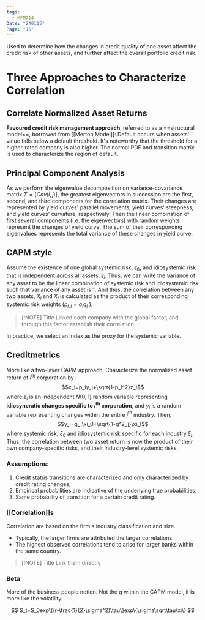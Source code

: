 ```yaml
---
tags:
  - MFM714
Date: "240115"
Page: "15"
---
```

Used to determine how the changes in credit quality of one asset affect the credit risk of other assets, and further affect the overall portfolio credit risk.

# Three Approaches to Characterize Correlation
## Correlate Normalized Asset Returns
**Favoured credit risk management approach**, referred to as a ==structural model==, borrowed from [[Merton Model]]:
	Default occurs when assets' value falls below a default threshold. 
It's noteworthy that the threshold for a higher-rated company is also higher.
The normal PDF and transition matrix is used to characterize the region of default. 

## Principal Component Analysis
As we perform the eigenvalue decomposition on variance-covariance matrix $\Sigma=[Cov(i,j)]$, the greatest eigenvectors in succession are the first, second, and third components for the correlation matrix. Their changes are represented by yield curves' parallel movements, yield curves' steepness, and yield curves' curvature, respectively. 
Then the linear combination of first several components (i.e. the eigenvectors) with random weights represent the changes of yield curve. The sum of their corresponding eigenvalues represents the total variance of these changes in yield curve.

## CAPM style
Assume the existence of one global systemic risk, $\epsilon_0$, and idiosystemic risk that is independent across all assets, $\epsilon_i$. Thus, we can write the variance of any asset to be the linear combination of systemic risk and idiosystemic risk such that variance of any asset is 1. And thus, the correlation between any two assets, $X_i$ and $X_j$ is calculated as the product of their corresponding systemic risk weights ($\rho_{i,j}=q_iq_j$ ).


> [!NOTE] Title
> Linked each company with the global factor, and through this factor establish their correlation


In practice, we select an index as the proxy for the systemic variable.
## Creditmetrics
More like a two-layer CAPM approach. Characterize the normalized asset return of $i^\text{th}$ corporation by :$$x_i=p_iy_j+\sqrt{1-p_i^2}z_i$$ where $z_i$ is an independent $N(0,1)$ random variable representing **idiosyncratic changes specific to $i^\text{th}$ corporation**,  and $y_i$ is a random variable representing changes within the entire $j^\text{th}$ industry. 
Then, $$y_i=q_j\xi_0+\sqrt{1-q^2_j}\xi_I$$where systemic risk, $\xi_0$ and idiosystemic risk specific for each industry $\xi_I$. Thus, the correlation between two asset return is now the product of their own company-specific risks, and their industry-level systemic risks.
### Assumptions:
1. Credit status transitions are characterized and only characterized by credit rating changes;
2. Empirical probabilities are indicative of the underlying true probabilities;
3. Same probability of transition for a certain credit rating.

### [[Correlation]]s
Correlation are based on the firm's industry classification and size.
- Typically, the larger firms are attributed the larger correlations.
- The highest observed correlations tend to arise for larger banks within the same country.

> [!NOTE] Title
> Link them directly


### Beta
More of the business people notion. Not the $q$ within the CAPM model, it is more like the volatility.




$$
S_t=S_0exp\{(r-\frac{1}{2}\sigma^2)\tau\}exp\{\sigma\sqrt\tau\xi\}
$$